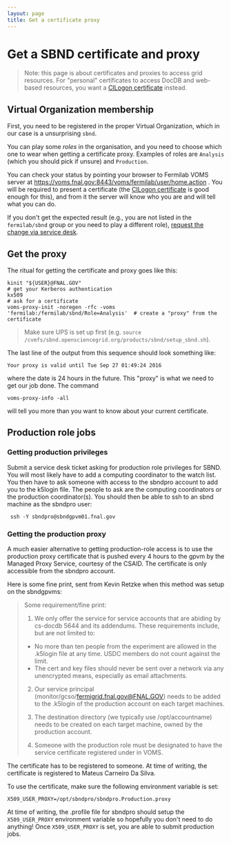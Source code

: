 ```yaml
---
layout: page
title: Get a certificate proxy
---
```




Get a SBND certificate and proxy
====================================================================================

> Note: this page is about certificates and proxies to access grid
> resources. For "personal" certificates to access DocDB and web-based
> resources, you want a [CILogon certificate](Setting_up_access_with_CILogon_certificate.html)
> instead.



Virtual Organization membership
----------------------------------------------------------------------------------

First, you need to be registered in the proper Virtual Organization,
which in our case is a unsurprising `sbnd`.

You can play some *roles* in the organisation, and you need to choose
which one to wear when getting a certificate proxy. Examples of roles
are `Analysis` (which you should pick if unsure) and `Production`.

You can check your status by pointing your browser to Fermilab VOMS
server at <https://voms.fnal.gov:8443/voms/fermilab/user/home.action> .
You will be required to present a certificate (the
[CILogon certificate](Setting_up_access_with_CILogon_certificate.html)
is good enough for this), and from it the server will know who you are
and will tell what you can do.

If you don't get the expected result (e.g., you are not listed in the
`fermilab/sbnd` group or you need to play a different role),
[request the change via service desk](Computing_resources.html#Opening-a-ticket-in-Fermilab-Service-Desk).



Get the proxy
----------------------------------------------

The ritual for getting the certificate and proxy goes like this:

    kinit "${USER}@FNAL.GOV"                                                     # get your Kerberos authentication
    kx509                                                                        # ask for a certificate
    voms-proxy-init -noregen -rfc -voms 'fermilab:/fermilab/sbnd/Role=Analysis'  # create a "proxy" from the certificate

> Make sure UPS is set up first (e.g.
> `source /cvmfs/sbnd.opensciencegrid.org/products/sbnd/setup_sbnd.sh`).

The last line of the output from this sequence should look something
like:

    Your proxy is valid until Tue Sep 27 01:49:24 2016

where the date is 24 hours in the future.
This "proxy" is what we need to get our job done.
The command

    voms-proxy-info -all

will tell you more than you want to know about your current certificate.



Production role jobs
------------------------------------------------------------



### Getting production privileges

Submit a service desk ticket asking for production role privileges for
SBND. You will most likely have to add a computing coordinator to the
watch list.
You then have to ask someone with access to the sbndpro account to add
you to the k5login file. The people to ask are the computing
coordinators or the production coordinator(s).
You should then be able to ssh to an sbnd machine as the sbndpro user:

     ssh -Y sbndpro@sbndgpvm01.fnal.gov 


<!--
### Getting the production proxy (old-school method)

The following should be run on the command line when logged into the
sbndpro account.

    kx509; voms-proxy-init -noregen -rfc -voms 'fermilab:/fermilab/sbnd/Role=Production' 

You should now be able to submit production jobs.
-->


### Getting the production proxy

A much easier alternative to getting production-role access is to use
the production proxy certificate that is pushed every 4 hours to the gpvm
by the Managed Proxy Service, courtesy of the CSAID.
The certificate is only accessible from the sbndpro account.

Here is some fine print, sent from Kevin Retzke when this method was
setup on the sbndgpvms:

>    Some requirement/fine print: 
>
>    1. We only offer the service for service accounts that are abiding by cs-docdb 5644 and its addendums. These requirements include, but are not limited to: 
>    * No more than ten people from the experiment are allowed in the .k5login file at any time. USDC members do not count against the limit. 
>    * The cert and key files should never be sent over a network via any unencrypted means, especially as email attachments. 
>
>    2. Our service principal (monitor/gcso/fermigrid.fnal.gov@FNAL.GOV) needs to be added to the .k5login of the production account on each target machines. 
>
>    3. The destination directory (we typically use /opt/accountname) needs to be created on each target machine, owned by the production account. 
>
>    4. Someone with the production role must be designated to have the service certificate registered under in VOMS. 

The certificate has to be registered to someone. At time of writing, the
certificate is registered to Mateus Carneiro Da Silva.

To use the certificate, make sure the following environment variable is
set:

    X509_USER_PROXY=/opt/sbndpro/sbndpro.Production.proxy

At time of writing, the .profile file for sbndpro should setup the
`X509_USER_PROXY` environment variable so hopefully you don't need to
do anything! Once `X509_USER_PROXY` is set, you are able to submit
production jobs.
